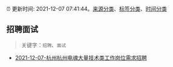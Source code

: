 :alarm_clock: 更新时间: 2021-12-07 07:41:44。[来源分类](../README.md)、[标签分类](../TAGS.md)、[时间分类](../TIMELINE.md)

## 招聘面试


> 关键字：`招聘`、`面试`



- [2021-12-07-杭州杭州电魂大量技术类工作岗位需求招聘](https://www.v2ex.com/t/820624) 